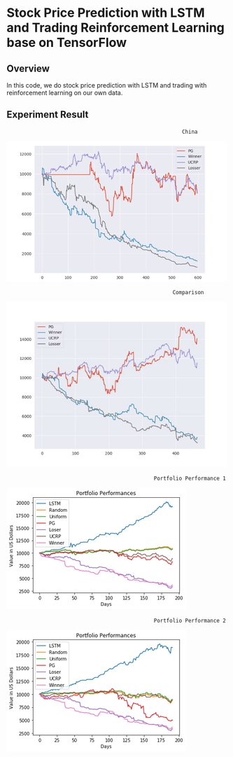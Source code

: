 # Stock Price Prediction with LSTM and Trading Reinforcement Learning base on TensorFlow

## Overview
In this code, we do stock price prediction with LSTM and trading with reinforcement learning on our own data.

## Experiment Result
                                                            China
![image1](./image/china.png)

                                                         Comparison
![image2](./image/five.png)

                                                   Portfolio Performance 1
![image3](./image/graph1.png)

                                                   Portfolio Performance 2
![image4](./image/graph2.png)
